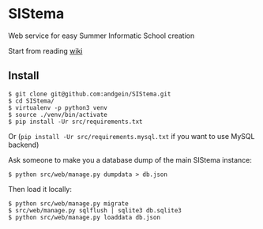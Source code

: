 SIStema
=======

Web service for easy Summer Informatic School creation

Start from reading [wiki](https://github.com/andgein/SIStema/wiki)

## Install

    $ git clone git@github.com:andgein/SIStema.git
    $ cd SIStema/
    $ virtualenv -p python3 venv
    $ source ./venv/bin/activate
    $ pip install -Ur src/requirements.txt
    
Or (`pip install -Ur src/requirements.mysql.txt` if you want to use MySQL backend)

Ask someone to make you a database dump of the main SIStema instance:

    $ python src/web/manage.py dumpdata > db.json

Then load it locally:

    $ python src/web/manage.py migrate
    $ src/web/manage.py sqlflush | sqlite3 db.sqlite3
    $ python src/web/manage.py loaddata db.json
